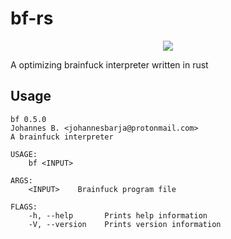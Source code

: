 # bf-rs
<p align="center">
	<a href="https://opensource.org/licenses/MPL-2.0"><img src="https://img.shields.io/badge/License-MPL%202.0-brightgreen.svg"></a>
</p>
A optimizing brainfuck interpreter written in rust

## Usage

```
bf 0.5.0
Johannes B. <johannesbarja@protonmail.com>
A brainfuck interpreter

USAGE:
    bf <INPUT>

ARGS:
    <INPUT>    Brainfuck program file

FLAGS:
    -h, --help       Prints help information
    -V, --version    Prints version information
```
